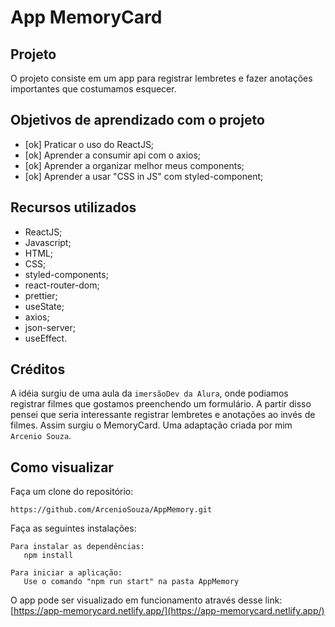 # App MemoryCard

## Projeto

O projeto consiste em um app para registrar lembretes e fazer anotações importantes que costumamos esquecer.

## Objetivos de aprendizado com o projeto

- [ok] Praticar o uso do ReactJS;
- [ok] Aprender a consumir api com o axios;
- [ok] Aprender a organizar melhor meus components;
- [ok] Aprender a usar "CSS in JS" com styled-component;

## Recursos utilizados

- ReactJS;
- Javascript;
- HTML;
- CSS;
- styled-components;
- react-router-dom;
- prettier;
- useState;
- axios;
- json-server;
- useEffect.

## Créditos

A idéia surgiu de uma aula da `imersãoDev da Alura`, onde podiamos registrar filmes que gostamos preenchendo um formulário.
A partir disso pensei que seria interessante registrar lembretes e anotações ao invés de filmes.
Assim surgiu o MemoryCard.
Uma adaptação criada por mim `Arcenio Souza`.

## Como visualizar

Faça um clone do repositório:

```
https://github.com/ArcenioSouza/AppMemory.git
```

Faça as seguintes instalações:

```
Para instalar as dependências:
   npm install

Para iniciar a aplicação:
   Use o comando "npm run start" na pasta AppMemory
```

O app pode ser visualizado em funcionamento através desse link:
[https://app-memorycard.netlify.app/](https://app-memorycard.netlify.app/)
